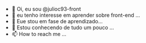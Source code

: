 - 👋 Oi, eu sou @julioc93-front
- 👀 eu tenho interesse em aprender sobre front-end ...
- 🌱 Eue stou em fase de aprendizado...
- 💞️ Estou conhecendo de tudo um pouco ...
- 📫 How to reach me ...

<!---
julioc93-front/julioc93-front is a ✨ special ✨ repository because its `README.md` (this file) appears on your GitHub profile.
You can click the Preview link to take a look at your changes.
--->
